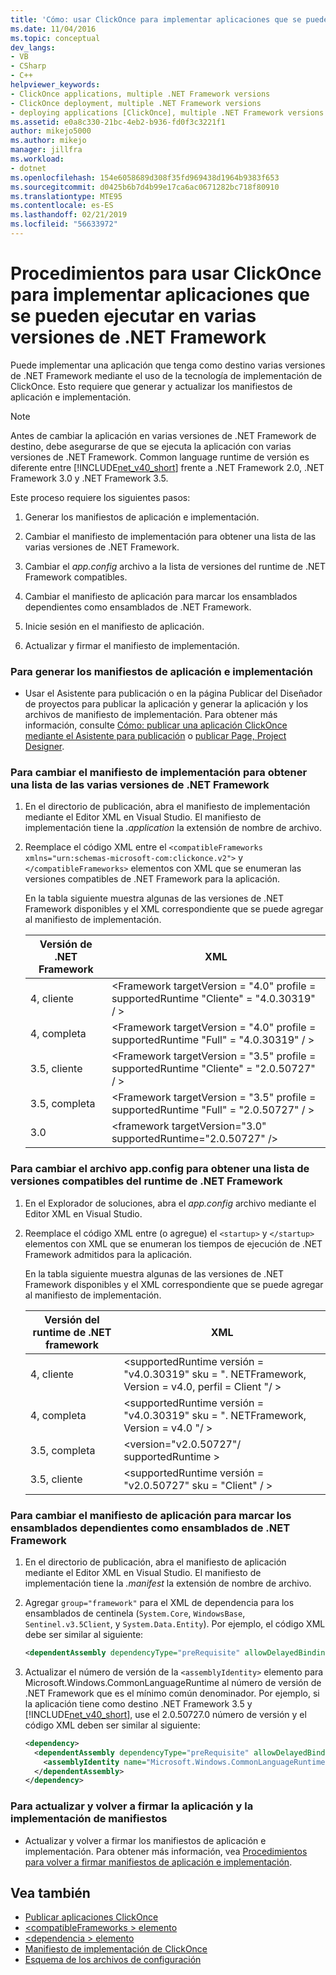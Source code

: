 ```yaml
---
title: 'Cómo: usar ClickOnce para implementar aplicaciones que se pueden ejecutar en varias versiones de .NET Framework | Microsoft Docs'
ms.date: 11/04/2016
ms.topic: conceptual
dev_langs:
- VB
- CSharp
- C++
helpviewer_keywords:
- ClickOnce applications, multiple .NET Framework versions
- ClickOnce deployment, multiple .NET Framework versions
- deploying applications [ClickOnce], multiple .NET Framework versions
ms.assetid: e0a8c330-21bc-4eb2-b936-fd0f3c3221f1
author: mikejo5000
ms.author: mikejo
manager: jillfra
ms.workload:
- dotnet
ms.openlocfilehash: 154e6058689d308f35fd969438d1964b9383f653
ms.sourcegitcommit: d0425b6b7d4b99e17ca6ac0671282bc718f80910
ms.translationtype: MTE95
ms.contentlocale: es-ES
ms.lasthandoff: 02/21/2019
ms.locfileid: "56633972"
---
```

# <a name="how-to-use-clickonce-to-deploy-applications-that-can-run-on-multiple-versions-of-the-net-framework"></a>Procedimientos para usar ClickOnce para implementar aplicaciones que se pueden ejecutar en varias versiones de .NET Framework
Puede implementar una aplicación que tenga como destino varias versiones de .NET Framework mediante el uso de la tecnología de implementación de ClickOnce. Esto requiere que generar y actualizar los manifiestos de aplicación e implementación.

> [!NOTE]
>  Antes de cambiar la aplicación en varias versiones de .NET Framework de destino, debe asegurarse de que se ejecuta la aplicación con varias versiones de .NET Framework. Common language runtime de versión es diferente entre [!INCLUDE[net_v40_short](../code-quality/includes/net_v40_short_md.md)] frente a .NET Framework 2.0, .NET Framework 3.0 y .NET Framework 3.5.

 Este proceso requiere los siguientes pasos:

1.  Generar los manifiestos de aplicación e implementación.

2.  Cambiar el manifiesto de implementación para obtener una lista de las varias versiones de .NET Framework.

3.  Cambiar el *app.config* archivo a la lista de versiones del runtime de .NET Framework compatibles.

4.  Cambiar el manifiesto de aplicación para marcar los ensamblados dependientes como ensamblados de .NET Framework.

5.  Inicie sesión en el manifiesto de aplicación.

6.  Actualizar y firmar el manifiesto de implementación.

### <a name="to-generate-the-application-and-deployment-manifests"></a>Para generar los manifiestos de aplicación e implementación

-   Usar el Asistente para publicación o en la página Publicar del Diseñador de proyectos para publicar la aplicación y generar la aplicación y los archivos de manifiesto de implementación. Para obtener más información, consulte [Cómo: publicar una aplicación ClickOnce mediante el Asistente para publicación](../deployment/how-to-publish-a-clickonce-application-using-the-publish-wizard.md) o [publicar Page, Project Designer](../ide/reference/publish-page-project-designer.md).

### <a name="to-change-the-deployment-manifest-to-list-the-multiple-net-framework-versions"></a>Para cambiar el manifiesto de implementación para obtener una lista de las varias versiones de .NET Framework

1.  En el directorio de publicación, abra el manifiesto de implementación mediante el Editor XML en Visual Studio. El manifiesto de implementación tiene la *.application* la extensión de nombre de archivo.

2.  Reemplace el código XML entre el `<compatibleFrameworks xmlns="urn:schemas-microsoft-com:clickonce.v2">` y `</compatibleFrameworks>` elementos con XML que se enumeran las versiones compatibles de .NET Framework para la aplicación.

     En la tabla siguiente muestra algunas de las versiones de .NET Framework disponibles y el XML correspondiente que se puede agregar al manifiesto de implementación.

    |Versión de .NET Framework|XML|
    |----------------------------|---------|
    |4, cliente|\<Framework targetVersion = "4.0" profile = supportedRuntime "Cliente" = "4.0.30319" / >|
    |4, completa|\<Framework targetVersion = "4.0" profile = supportedRuntime "Full" = "4.0.30319" / >|
    |3.5, cliente|\<Framework targetVersion = "3.5" profile = supportedRuntime "Cliente" = "2.0.50727" / >|
    |3.5, completa|\<Framework targetVersion = "3.5" profile = supportedRuntime "Full" = "2.0.50727" / >|
    |3.0|\<framework targetVersion="3.0" supportedRuntime="2.0.50727" />|

### <a name="to-change-the-appconfig-file-to-list-the-compatible-net-framework-runtime-versions"></a>Para cambiar el archivo app.config para obtener una lista de versiones compatibles del runtime de .NET Framework

1.  En el Explorador de soluciones, abra el *app.config* archivo mediante el Editor XML en Visual Studio.

2.  Reemplace el código XML entre (o agregue) el `<startup>` y `</startup>` elementos con XML que se enumeran los tiempos de ejecución de .NET Framework admitidos para la aplicación.

     En la tabla siguiente muestra algunas de las versiones de .NET Framework disponibles y el XML correspondiente que se puede agregar al manifiesto de implementación.

    |Versión del runtime de .NET framework|XML|
    |------------------------------------|---------|
    |4, cliente|\<supportedRuntime versión = "v4.0.30319" sku = ". NETFramework, Version = v4.0, perfil = Client "/ >|
    |4, completa|\<supportedRuntime versión = "v4.0.30319" sku = ". NETFramework, Version = v4.0 "/ >|
    |3.5, completa|\<version="v2.0.50727"/ supportedRuntime >|
    |3.5, cliente|\<supportedRuntime versión = "v2.0.50727" sku = "Client" / >|

### <a name="to-change-the-application-manifest-to-mark-dependent-assemblies-as-net-framework-assemblies"></a>Para cambiar el manifiesto de aplicación para marcar los ensamblados dependientes como ensamblados de .NET Framework

1. En el directorio de publicación, abra el manifiesto de aplicación mediante el Editor XML en Visual Studio. El manifiesto de implementación tiene la *.manifest* la extensión de nombre de archivo.

2. Agregar `group="framework"` para el XML de dependencia para los ensamblados de centinela (`System.Core`, `WindowsBase`, `Sentinel.v3.5Client`, y `System.Data.Entity`). Por ejemplo, el código XML debe ser similar al siguiente:

   ```xml
   <dependentAssembly dependencyType="preRequisite" allowDelayedBinding="true" group="framework">
   ```

3. Actualizar el número de versión de la `<assemblyIdentity>` elemento para Microsoft.Windows.CommonLanguageRuntime al número de versión de .NET Framework que es el mínimo común denominador. Por ejemplo, si la aplicación tiene como destino .NET Framework 3.5 y [!INCLUDE[net_v40_short](../code-quality/includes/net_v40_short_md.md)], use el 2.0.50727.0 número de versión y el código XML deben ser similar al siguiente:

   ```xml
   <dependency>
     <dependentAssembly dependencyType="preRequisite" allowDelayedBinding="true">
       <assemblyIdentity name="Microsoft.Windows.CommonLanguageRuntime" version="2.0.50727.0" />
     </dependentAssembly>
   </dependency>
   ```

### <a name="to-update-and-re-sign-the-application-and-deployment-manifests"></a>Para actualizar y volver a firmar la aplicación y la implementación de manifiestos

-   Actualizar y volver a firmar los manifiestos de aplicación e implementación. Para obtener más información, vea [Procedimientos para volver a firmar manifiestos de aplicación e implementación](../deployment/how-to-re-sign-application-and-deployment-manifests.md).

## <a name="see-also"></a>Vea también
- [Publicar aplicaciones ClickOnce](../deployment/publishing-clickonce-applications.md)
- [\<compatibleFrameworks > elemento](../deployment/compatibleframeworks-element-clickonce-deployment.md)
- [\<dependencia > elemento](../deployment/dependency-element-clickonce-application.md)
- [Manifiesto de implementación de ClickOnce](../deployment/clickonce-deployment-manifest.md)
- [Esquema de los archivos de configuración](/dotnet/framework/configure-apps/file-schema/index)